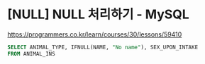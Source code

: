 # [NULL] NULL 처리하기 - MySQL

https://programmers.co.kr/learn/courses/30/lessons/59410

```sql
SELECT ANIMAL_TYPE, IFNULL(NAME, "No name"), SEX_UPON_INTAKE
FROM ANIMAL_INS
```
